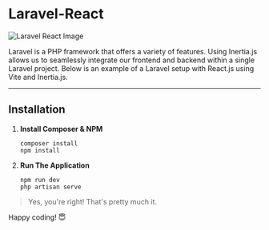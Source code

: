 # Laravel-React

<div style="display: flex">
    <img src="https://i.ibb.co/sPvd8N8/Screenshot-2023-10-20-204233.png" alt="Laravel React Image">
</div>

Laravel is a PHP framework that offers a variety of features. Using Inertia.js allows us to seamlessly integrate our frontend and backend within a single Laravel project. Below is an example of a Laravel setup with React.js using Vite and Inertia.js.

---

## Installation

1. **Install Composer & NPM**
     ```
     composer install
     npm install
     ```

2. **Run The Application**
     ```
     npm run dev
     php artisan serve
     ```

> Yes, you're right! That's pretty much it.

Happy coding! 😇
